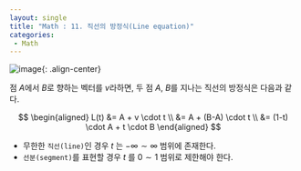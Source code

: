 ```yaml
---
layout: single
title: "Math : 11. 직선의 방정식(Line equation)"
categories:
 - Math
---
```


![image](https://user-images.githubusercontent.com/38006679/160732825-31994032-d2df-47ba-bd06-30d615d7e30d.png){: .align-center}

점 $A$에서 $B$로 향하는 벡터를 $v$라하면, 두 점 $A$, $B$를 지나는 직선의 방정식은 다음과 같다.

$$
\begin{aligned} L(t) &= A + v \cdot t  \\ &= A + (B-A) \cdot t  \\ &= (1-t) \cdot A + t \cdot B \end{aligned}
$$

- 무한한 `직선(line)`인 경우 $t$ 는 $-\infty \sim \infty$ 범위에 존재한다.
- `선분(segment)`를 표현할 경우 $t$ 를 $0 \sim 1$ 범위로 제한해야 한다.
